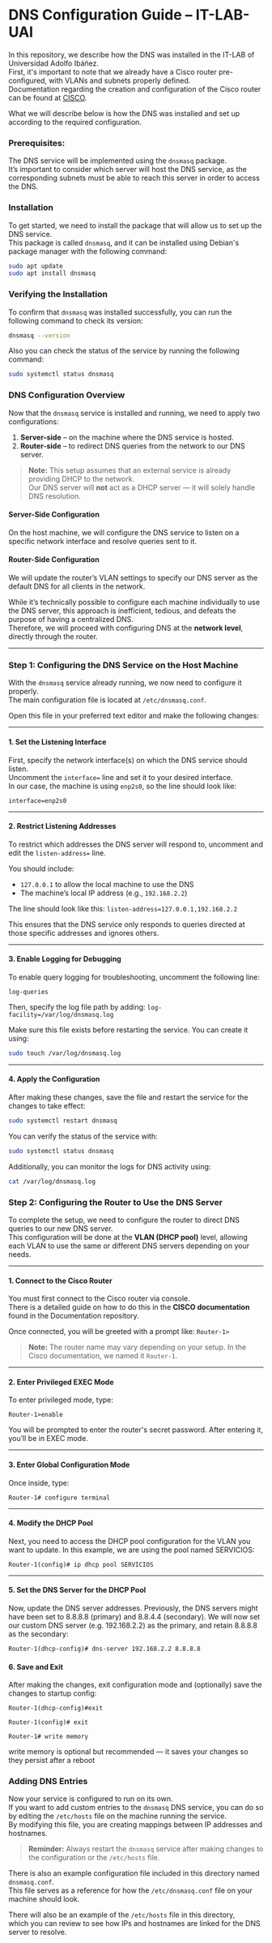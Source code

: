 # DNS Configuration Guide – IT-LAB-UAI
In this repository, we describe how the DNS was installed in the IT-LAB of Universidad Adolfo Ibáñez.  
First, it's important to note that we already have a Cisco router pre-configured, with VLANs and subnets properly defined.  
Documentation regarding the creation and configuration of the Cisco router can be found at [CISCO](https://github.com/IT-LAB-UAI/Documentation/blob/main/Cisco/README.md).  

What we will describe below is how the DNS was installed and set up according to the required configuration.

### Prerequisites:
The DNS service will be implemented using the `dnsmasq` package.  
It’s important to consider which server will host the DNS service, as the corresponding subnets must be able to reach this server in order to access the DNS.

### Installation

To get started, we need to install the package that will allow us to set up the DNS service.  
This package is called `dnsmasq`, and it can be installed using Debian's package manager with the following command:

```bash
sudo apt update
sudo apt install dnsmasq
```

### Verifying the Installation

To confirm that `dnsmasq` was installed successfully, you can run the following command to check its version:

```bash
dnsmasq --version
```
Also you can check the status of the service by running the following command: 
```bash
sudo systemctl status dnsmasq
```

### DNS Configuration Overview

Now that the `dnsmasq` service is installed and running, we need to apply two configurations:
1. **Server-side** – on the machine where the DNS service is hosted.
2. **Router-side** – to redirect DNS queries from the network to our DNS server.

> **Note:** This setup assumes that an external service is already providing DHCP to the network.  
Our DNS server will **not** act as a DHCP server — it will solely handle DNS resolution.

#### Server-Side Configuration

On the host machine, we will configure the DNS service to listen on a specific network interface and resolve queries sent to it.

#### Router-Side Configuration

We will update the router’s VLAN settings to specify our DNS server as the default DNS for all clients in the network.  

While it’s technically possible to configure each machine individually to use the DNS server, this approach is inefficient, tedious, and defeats the purpose of having a centralized DNS.  
Therefore, we will proceed with configuring DNS at the **network level**, directly through the router.

---


### Step 1: Configuring the DNS Service on the Host Machine

With the `dnsmasq` service already running, we now need to configure it properly.  
The main configuration file is located at `/etc/dnsmasq.conf`.

Open this file in your preferred text editor and make the following changes:

---

#### 1. Set the Listening Interface

First, specify the network interface(s) on which the DNS service should listen.  
Uncomment the `interface=` line and set it to your desired interface.  
In our case, the machine is using `enp2s0`, so the line should look like:

`interface=enp2s0`

---

#### 2. Restrict Listening Addresses

To restrict which addresses the DNS server will respond to, uncomment and edit the `listen-address=` line.

You should include:
- `127.0.0.1` to allow the local machine to use the DNS
- The machine’s local IP address (e.g., `192.168.2.2`)

The line should look like this:
`listen-address=127.0.0.1,192.168.2.2`

This ensures that the DNS service only responds to queries directed at those specific addresses and ignores others.

---

#### 3. Enable Logging for Debugging

To enable query logging for troubleshooting, uncomment the following line:

`log-queries`

Then, specify the log file path by adding:
`log-facility=/var/log/dnsmasq.log`


Make sure this file exists before restarting the service. You can create it using:

```bash
sudo touch /var/log/dnsmasq.log
```
---
#### 4. Apply the Configuration

After making these changes, save the file and restart the service for the changes to take effect:

```bash
sudo systemctl restart dnsmasq
```
You can verify the status of the service with:
```bash
sudo systemctl status dnsmasq
```
Additionally, you can monitor the logs for DNS activity using:
```bash
cat /var/log/dnsmasq.log
```

### Step 2: Configuring the Router to Use the DNS Server

To complete the setup, we need to configure the router to direct DNS queries to our new DNS server.  
This configuration will be done at the **VLAN (DHCP pool)** level, allowing each VLAN to use the same or different DNS servers depending on your needs.

---

#### 1. Connect to the Cisco Router

You must first connect to the Cisco router via console.  
There is a detailed guide on how to do this in the **CISCO documentation** found in the Documentation repository.

Once connected, you will be greeted with a prompt like:
`
Router-1>
`

> **Note:** The router name may vary depending on your setup. In the Cisco documentation, we named it `Router-1`.

---
#### 2. Enter Privileged EXEC Mode
To enter privileged mode, type:

`
Router-1>enable
`

You will be prompted to enter the router's secret password. After entering it, you’ll be in EXEC mode.

---
#### 3. Enter Global Configuration Mode

Once inside, type:

`
Router-1# configure terminal
`

---
#### 4. Modify the DHCP Pool
Next, you need to access the DHCP pool configuration for the VLAN you want to update. In this example, we are using the pool named SERVICIOS:

`
Router-1(config)# ip dhcp pool SERVICIOS
`

---
#### 5. Set the DNS Server for the DHCP Pool
Now, update the DNS server addresses. Previously, the DNS servers might have been set to 8.8.8.8 (primary) and 8.8.4.4 (secondary). We will now set our custom DNS server (e.g. 192.168.2.2) as the primary, and retain 8.8.8.8 as the secondary:

`
Router-1(dhcp-config)# dns-server 192.168.2.2 8.8.8.8
`

#### 6. Save and Exit
After making the changes, exit configuration mode and (optionally) save the changes to startup config: 

`Router-1(dhcp-config)#exit`

`Router-1(config)# exit` 

`Router-1# write memory`

 write memory is optional but recommended — it saves your changes so they persist after a reboot

### Adding DNS Entries

Now your service is configured to run on its own.  
If you want to add custom entries to the `dnsmasq` DNS service, you can do so by editing the `/etc/hosts` file on the machine running the service.  
By modifying this file, you are creating mappings between IP addresses and hostnames.

> **Reminder:** Always restart the `dnsmasq` service after making changes to the configuration or the `/etc/hosts` file.

There is also an example configuration file included in this directory named `dnsmasq.conf`.  
This file serves as a reference for how the `/etc/dnsmasq.conf` file on your machine should look.

There will also be an example of the `/etc/hosts` file in this directory,  
which you can review to see how IPs and hostnames are linked for the DNS server to resolve.



